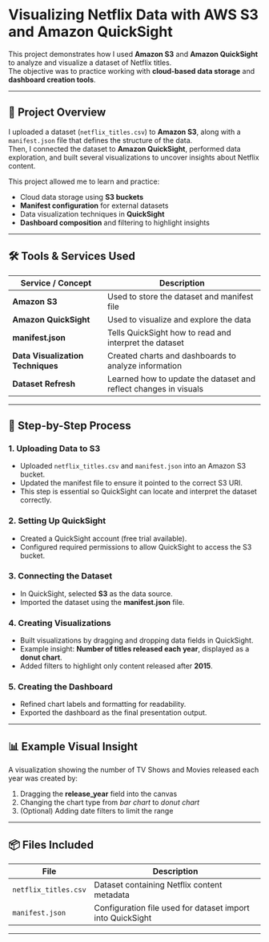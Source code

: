 # Visualizing Netflix Data with AWS S3 and Amazon QuickSight

This project demonstrates how I used **Amazon S3** and **Amazon QuickSight** to analyze and visualize a dataset of Netflix titles.  
The objective was to practice working with **cloud-based data storage** and **dashboard creation tools**.

---

## 🎯 Project Overview

I uploaded a dataset (`netflix_titles.csv`) to **Amazon S3**, along with a `manifest.json` file that defines the structure of the data.  
Then, I connected the dataset to **Amazon QuickSight**, performed data exploration, and built several visualizations to uncover insights about Netflix content.

This project allowed me to learn and practice:

- Cloud data storage using **S3 buckets**
- **Manifest configuration** for external datasets
- Data visualization techniques in **QuickSight**
- **Dashboard composition** and filtering to highlight insights

---

## 🛠️ Tools & Services Used

| Service / Concept | Description |
|------------------|-------------|
| **Amazon S3** | Used to store the dataset and manifest file |
| **Amazon QuickSight** | Used to visualize and explore the data |
| **manifest.json** | Tells QuickSight how to read and interpret the dataset |
| **Data Visualization Techniques** | Created charts and dashboards to analyze information |
| **Dataset Refresh** | Learned how to update the dataset and reflect changes in visuals |

---

## 🔧 Step-by-Step Process

### 1. Uploading Data to S3
- Uploaded `netflix_titles.csv` and `manifest.json` into an Amazon S3 bucket.
- Updated the manifest file to ensure it pointed to the correct S3 URI.
- This step is essential so QuickSight can locate and interpret the dataset correctly.

### 2. Setting Up QuickSight
- Created a QuickSight account (free trial available).
- Configured required permissions to allow QuickSight to access the S3 bucket.

### 3. Connecting the Dataset
- In QuickSight, selected **S3** as the data source.
- Imported the dataset using the **manifest.json** file.

### 4. Creating Visualizations
- Built visualizations by dragging and dropping data fields in QuickSight.
- Example insight: **Number of titles released each year**, displayed as a **donut chart**.
- Added filters to highlight only content released after **2015**.

### 5. Creating the Dashboard
- Refined chart labels and formatting for readability.
- Exported the dashboard as the final presentation output.

---

## 📊 Example Visual Insight

A visualization showing the number of TV Shows and Movies released each year was created by:

1. Dragging the **release_year** field into the canvas  
2. Changing the chart type from *bar chart* to *donut chart*  
3. (Optional) Adding date filters to limit the range  

---

## 📦 Files Included

| File | Description |
|------|-------------|
| `netflix_titles.csv` | Dataset containing Netflix content metadata |
| `manifest.json` | Configuration file used for dataset import into QuickSight |

---

